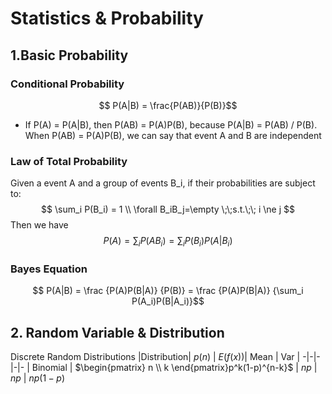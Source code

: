 <script type="text/javascript" src="https://cdn.mathjax.org/mathjax/latest/MathJax.js?config=TeX-AMS_HTML"></script>

# Statistics & Probability
## 1.Basic Probability

### Conditional Probability
$$ P(A|B) = \frac{P(AB)}{P(B)}$$

- If P(A) = P(A|B), then P(AB) = P(A)P(B), because P(A|B) = P(AB) / P(B). When P(AB) = P(A)P(B), we can say that event A and B are independent

### Law of Total Probability
Given a event A and a group of events B_i, if their probabilities are subject to:
$$	\sum_i P(B_i) = 1 \\ \forall B_iB_j=\empty \;\;s.t.\;\; i \ne j $$ 
Then we have 
$$ P(A) = \sum_i P(AB_i) = \sum_iP(B_i)P(A|B_i)$$

### Bayes Equation
$$ P(A|B) = \frac {P(A)P(B|A)} {P(B)} = \frac {P(A)P(B|A)} {\sum_i P(A_i)P(B|A_i)}$$

## 2. Random Variable & Distribution
Discrete Random Distributions
|Distribution| $p(n)$ | $E(f(x))$| Mean | Var | 
-|-|-|-|-
| Binomial | $\begin{pmatrix} n \\ k \end{pmatrix}p^k(1-p)^{n-k}$ | $np$ | $np$ | $np(1-p)$ 
<!--stackedit_data:
eyJoaXN0b3J5IjpbMTE1Njc3NTcwNiwyMDYyMjkzMDY5LDMyNz
k1Mjg3NSwtMTQxMjM0NjI5NCwtMTY2MzU3MTk5NCwyNDczODI2
NTcsLTQ2MDE5OTA0MiwxNzcwNTkzMDUsLTEzMzUzMDA5ODRdfQ
==
-->